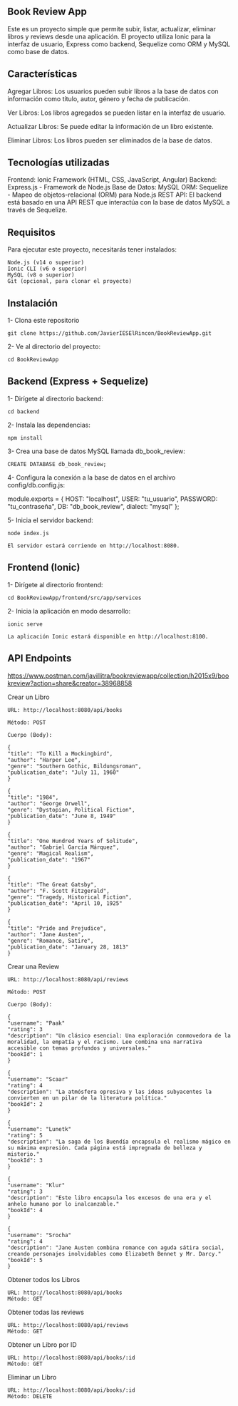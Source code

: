 ## Book Review App

Este es un proyecto simple que permite subir, listar, actualizar, eliminar libros y reviews desde una aplicación. El proyecto utiliza Ionic para la interfaz de usuario, Express como backend, Sequelize como ORM y MySQL como base de datos.

## Características

Agregar Libros: Los usuarios pueden subir libros a la base de datos con información como título, autor, género y fecha de publicación.

Ver Libros: Los libros agregados se pueden listar en la interfaz de usuario.

Actualizar Libros: Se puede editar la información de un libro existente.

Eliminar Libros: Los libros pueden ser eliminados de la base de datos.

## Tecnologías utilizadas

Frontend: Ionic Framework (HTML, CSS, JavaScript, Angular)
Backend: Express.js - Framework de Node.js
Base de Datos: MySQL
ORM: Sequelize - Mapeo de objetos-relacional (ORM) para Node.js
REST API: El backend está basado en una API REST que interactúa con la base de datos MySQL a través de Sequelize.

## Requisitos

Para ejecutar este proyecto, necesitarás tener instalados:

    Node.js (v14 o superior)
    Ionic CLI (v6 o superior)
    MySQL (v8 o superior)
    Git (opcional, para clonar el proyecto)

## Instalación

1- Clona este repositorio

    git clone https://github.com/JavierIESElRincon/BookReviewApp.git

2- Ve al directorio del proyecto:

    cd BookReviewApp

## Backend (Express + Sequelize)

1- Dirígete al directorio backend:

    cd backend

2- Instala las dependencias:

    npm install

3- Crea una base de datos MySQL llamada db_book_review:

    CREATE DATABASE db_book_review;

4- Configura la conexión a la base de datos en el archivo config/db.config.js:

module.exports = {
    HOST: "localhost",
    USER: "tu_usuario",
    PASSWORD: "tu_contraseña",
    DB: "db_book_review",
    dialect: "mysql"
};

5- Inicia el servidor backend:

    node index.js

    El servidor estará corriendo en http://localhost:8080.

## Frontend (Ionic)

1- Dirígete al directorio frontend:

    cd BookReviewApp/frontend/src/app/services

2- Inicia la aplicación en modo desarrollo:

    ionic serve

    La aplicación Ionic estará disponible en http://localhost:8100.

## API Endpoints

https://www.postman.com/javillitra/bookreviewapp/collection/h2015x9/bookreview?action=share&creator=38968858

Crear un Libro

    URL: http://localhost:8080/api/books

    Método: POST

    Cuerpo (Body):

    {
    "title": "To Kill a Mockingbird",
    "author": "Harper Lee",
    "genre": "Southern Gothic, Bildungsroman",
    "publication_date": "July 11, 1960"
    }

    {
    "title": "1984",
    "author": "George Orwell",
    "genre": "Dystopian, Political Fiction",
    "publication_date": "June 8, 1949"
    }

    {
    "title": "One Hundred Years of Solitude",
    "author": "Gabriel García Márquez",
    "genre": "Magical Realism",
    "publication_date": "1967"
    }

    {
    "title": "The Great Gatsby",
    "author": "F. Scott Fitzgerald",
    "genre": "Tragedy, Historical Fiction",
    "publication_date": "April 10, 1925"
    }

    {
    "title": "Pride and Prejudice",
    "author": "Jane Austen",
    "genre": "Romance, Satire",
    "publication_date": "January 28, 1813"
    }

Crear una Review

    URL: http://localhost:8080/api/reviews

    Método: POST

    Cuerpo (Body):

    {
    "username": "Paak"
    "rating": 3
    "description": "Un clásico esencial: Una exploración conmovedora de la moralidad, la empatía y el racismo. Lee combina una narrativa accesible con temas profundos y universales."
    "bookId": 1
    }

    {
    "username": "Scaar"
    "rating": 4
    "description": "La atmósfera opresiva y las ideas subyacentes la convierten en un pilar de la literatura política."
    "bookId": 2
    }

    {
    "username": "Lunetk"
    "rating": 5
    "description": "La saga de los Buendía encapsula el realismo mágico en su máxima expresión. Cada página está impregnada de belleza y misterio."
    "bookId": 3
    }

    {
    "username": "Klur"
    "rating": 3
    "description": "Este libro encapsula los excesos de una era y el anhelo humano por lo inalcanzable."
    "bookId": 4
    }

    {
    "username": "Srocha"
    "rating": 4
    "description": "Jane Austen combina romance con aguda sátira social, creando personajes inolvidables como Elizabeth Bennet y Mr. Darcy."
    "bookId": 5
    }

Obtener todos los Libros

    URL: http://localhost:8080/api/books
    Método: GET

Obtener todas las reviews

    URL: http://localhost:8080/api/reviews
    Método: GET

Obtener un Libro por ID

    URL: http://localhost:8080/api/books/:id
    Método: GET

Eliminar un Libro

    URL: http://localhost:8080/api/books/:id
    Método: DELETE

